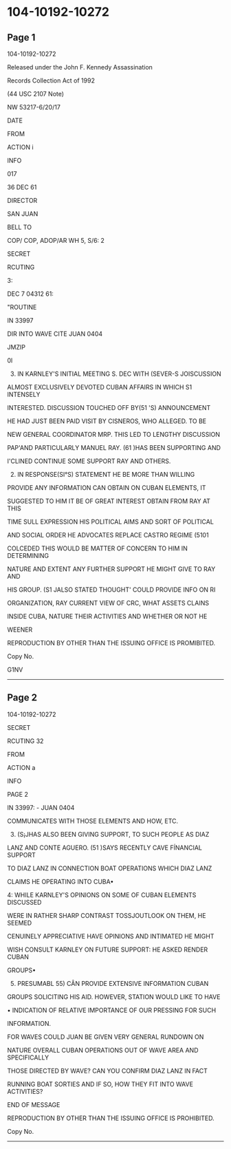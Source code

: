 # 104-10192-10272

## Page 1

104-10192-10272

Released under the John F. Kennedy Assassination

Records Collection Act of 1992

(44 USC 2107 Note)

NW 53217-6/20/17

DATE

FROM

ACTION i

INFO

017

36 DEC 61

DIRECTOR

SAN JUAN

BELL TO

COP/ COP, ADOP/AR WH 5, S/6: 2

SECRET

RCUTING

3:

DEC 7 04312 61:

"ROUTINE

IN 33997

DIR INTO WAVE CITE JUAN 0404

JMZIP

0l

3. IN KARNLEY'S INITIAL MEETING S. DEC WITH (SEVER-S JOISCUSSION

ALMOST EXCLUSIVELY DEVOTED CUBAN AFFAIRS IN WHICH S1 INTENSELY

INTERESTED. DISCUSSION TOUCHED OFF BY(51 'S) ANNOUNCEMENT

HE HAD JUST BEEN PAID VISIT BY CISNEROS, WHO ALLEGED. TO BE

NEW GENERAL COORDINATOR MRP. THIS LED TO LENGTHY DISCUSSION

PAP'AND PARTICULARLY MANUEL RAY. (61 )HAS BEEN SUPPORTING AND

I'CLINED CONTINUE SOME SUPPORT RAY AND OTHERS.

2. IN RESPONSE(SI°S) STATEMENT HE BE MORE THAN WILLING

PROVIDE ANY INFORMATION CAN OBTAIN ON CUBAN ELEMENTS, IT

SUGGESTED TO HIM IT BE OF GREAT INTEREST OBTAIN FROM RAY AT THIS

TIME SULL EXPRESSION HIS POLITICAL AIMS AND SORT OF POLITICAL

AND SOCIAL ORDER HE ADVOCATES REPLACE CASTRO REGIME (5101

COLCEDED THIS WOULD BE MATTER OF CONCERN TO HIM IN DETERMINING

NATURE AND EXTENT ANY FURTHER SUPPORT HE MIGHT GIVE TO RAY AND

HIS GROUP. (S1 JALSO STATED THOUGHT' COULD PROVIDE INFO ON RI

ORGANIZATION, RAY CURRENT VIEW OF CRC, WHAT ASSETS CLAINS

INSIDE CUBA, NATURE THEIR ACTIVITIES AND WHETHER OR NOT HE

WEENER

REPRODUCTION BY OTHER THAN THE ISSUING OFFICE IS PROMIBITED.

Copy No.

G1NV

---

## Page 2

104-10192-10272

SECRET

RCUTING 32

FROM

ACTION a

INFO

PAGE 2

IN 33997: - JUAN 0404

COMMUNICATES WITH THOSE ELEMENTS AND HOW, ETC.

3. (S¡JHAS ALSO BEEN GIVING SUPPORT, TO SUCH PEOPLE AS DIAZ

LANZ AND CONTE AGUERO. (51 )SAYS RECENTLY CAVE FÍNANCIAL SUPPORT

TO DIAZ LANZ IN CONNECTION BOAT OPERATIONS WHICH DIAZ LANZ

CLAIMS HE OPERATING INTO CUBA•

4: WHILE KARNLEY'S OPINIONS ON SOME OF CUBAN ELEMENTS DISCUSSED

WERE IN RATHER SHARP CONTRAST TOSSJOUTLOOK ON THEM, HE SEEMED

CENUINELY APPRECIATIVE HAVE OPINIONS AND INTIMATED HE MIGHT

WISH CONSULT KARNLEY ON FUTURE SUPPORT: HE ASKED RENDER CUBAN

GROUPS•

5. PRESUMABL 55) CÂN PROVIDE EXTENSIVE INFORMATION CUBAN

GROUPS SOLICITING HIS AID. HOWEVER, STATION WOULD LIKE TO HAVE

• INDICATION OF RELATIVE IMPORTANCE OF OUR PRESSING FOR SUCH

INFORMATION.

FOR WAVES COULD JUAN BE GIVEN VERY GENERAL RUNDOWN ON

NATURE OVERALL CUBAN OPERATIONS OUT OF WAVE AREA AND SPECIFICALLY

THOSE DIRECTED BY WAVE? CAN YOU CONFIRM DIAZ LANZ IN FACT

RUNNING BOAT SORTIES AND IF SO, HOW THEY FIT INTO WAVE ACTIVITIES?

END OF MESSAGE

REPRODUCTION BY OTHER THAN THE ISSUING OFFICE IS PROHIBITED.

Copy No.

---

